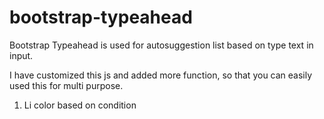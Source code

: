 # bootstrap-typeahead
Bootstrap Typeahead is used for autosuggestion list based on type text in input. 

I have customized this js and added more function, so that you can easily used this for multi purpose.

1. Li color based on condition
